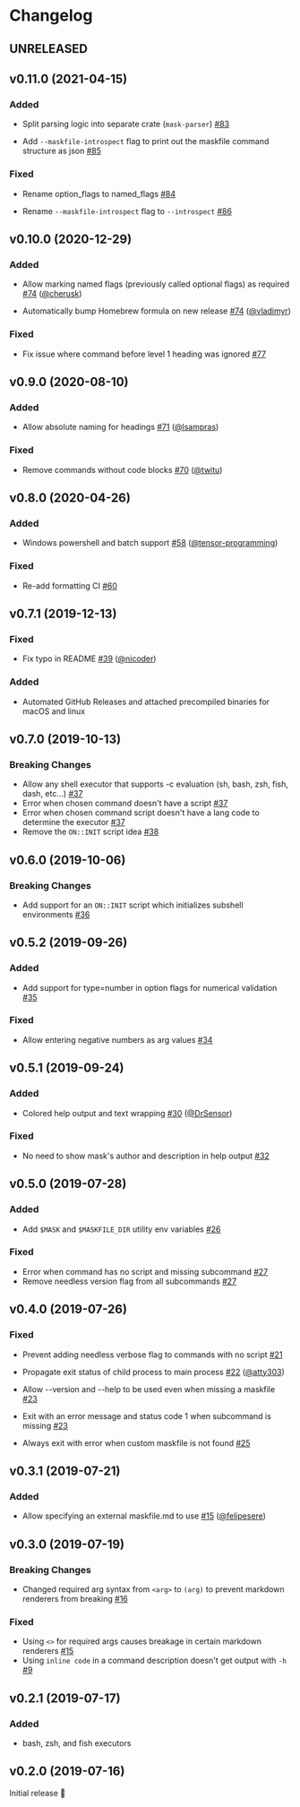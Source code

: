 # Changelog


## UNRELEASED




## v0.11.0 (2021-04-15)

### Added

* Split parsing logic into separate crate (`mask-parser`) [#83](https://github.com/jakedeichert/mask/pull/83)

* Add `--maskfile-introspect` flag to print out the maskfile command structure as json [#85](https://github.com/jakedeichert/mask/pull/85)

### Fixed

* Rename option_flags to named_flags [#84](https://github.com/jakedeichert/mask/pull/84)

* Rename `--maskfile-introspect` flag to `--introspect` [#86](https://github.com/jakedeichert/mask/pull/86)



## v0.10.0 (2020-12-29)

### Added

* Allow marking named flags (previously called optional flags) as required [#74](https://github.com/jakedeichert/mask/pull/74) ([@cherusk](https://github.com/cherusk))

* Automatically bump Homebrew formula on new release [#74](https://github.com/jakedeichert/mask/pull/64) ([@vladimyr](https://github.com/vladimyr))

### Fixed

* Fix issue where command before level 1 heading was ignored [#77](https://github.com/jakedeichert/mask/pull/77)




## v0.9.0 (2020-08-10)

### Added

* Allow absolute naming for headings [#71](https://github.com/jakedeichert/mask/pull/71) ([@lsampras](https://github.com/lsampras))

### Fixed

* Remove commands without code blocks [#70](https://github.com/jakedeichert/mask/pull/70) ([@twitu](https://github.com/twitu))




## v0.8.0 (2020-04-26)

### Added

* Windows powershell and batch support [#58](https://github.com/jakedeichert/mask/pull/58) ([@tensor-programming](https://github.com/tensor-programming))

### Fixed

* Re-add formatting CI [#60](https://github.com/jakedeichert/mask/pull/60)




## v0.7.1 (2019-12-13)

### Fixed

* Fix typo in README [#39](https://github.com/jakedeichert/mask/pull/39) ([@nicoder](https://github.com/nicoder))

### Added

* Automated GitHub Releases and attached precompiled binaries for macOS and linux





## v0.7.0 (2019-10-13)

### Breaking Changes

* Allow any shell executor that supports -c evaluation (sh, bash, zsh, fish, dash, etc...) [#37](https://github.com/jakedeichert/mask/pull/37)
* Error when chosen command doesn't have a script [#37](https://github.com/jakedeichert/mask/pull/37)
* Error when chosen command script doesn't have a lang code to determine the executor [#37](https://github.com/jakedeichert/mask/pull/37)
* Remove the `ON::INIT` script idea [#38](https://github.com/jakedeichert/mask/pull/38)





## v0.6.0 (2019-10-06)

### Breaking Changes

* Add support for an `ON::INIT` script which initializes subshell environments [#36](https://github.com/jakedeichert/mask/pull/36)





## v0.5.2 (2019-09-26)

### Added

* Add support for type=number in option flags for numerical validation [#35](https://github.com/jakedeichert/mask/pull/35)

### Fixed

* Allow entering negative numbers as arg values [#34](https://github.com/jakedeichert/mask/pull/34)





## v0.5.1 (2019-09-24)

### Added

* Colored help output and text wrapping [#30](https://github.com/jakedeichert/mask/pull/30) ([@DrSensor](https://github.com/DrSensor))

### Fixed

* No need to show mask's author and description in help output [#32](https://github.com/jakedeichert/mask/pull/32)





## v0.5.0 (2019-07-28)

### Added

* Add `$MASK` and `$MASKFILE_DIR` utility env variables [#26](https://github.com/jakedeichert/mask/pull/26)

### Fixed

* Error when command has no script and missing subcommand [#27](https://github.com/jakedeichert/mask/pull/27)
* Remove needless version flag from all subcommands [#27](https://github.com/jakedeichert/mask/pull/27)





## v0.4.0 (2019-07-26)

### Fixed

* Prevent adding needless verbose flag to commands with no script [#21](https://github.com/jakedeichert/mask/pull/21)

* Propagate exit status of child process to main process [#22](https://github.com/jakedeichert/mask/pull/22) ([@atty303](https://github.com/atty303))

* Allow --version and --help to be used even when missing a maskfile [#23](https://github.com/jakedeichert/mask/pull/23)

* Exit with an error message and status code 1 when subcommand is missing [#23](https://github.com/jakedeichert/mask/pull/23)

* Always exit with error when custom maskfile is not found [#25](https://github.com/jakedeichert/mask/pull/25)





## v0.3.1 (2019-07-21)

### Added

* Allow specifying an external maskfile.md to use [#15](https://github.com/jakedeichert/mask/pull/19) ([@felipesere](https://github.com/felipesere))





## v0.3.0 (2019-07-19)

### Breaking Changes

* Changed required arg syntax from `<arg>` to `(arg)` to prevent markdown renderers from breaking [#16](https://github.com/jakedeichert/mask/pull/16)

### Fixed

* Using `<>` for required args causes breakage in certain markdown renderers [#15](https://github.com/jakedeichert/mask/issues/15)
* Using `inline code` in a command description doesn't get output with `-h` [#9](https://github.com/jakedeichert/mask/issues/9)





## v0.2.1 (2019-07-17)

### Added

* bash, zsh, and fish executors





## v0.2.0 (2019-07-16)

Initial release 🎉
